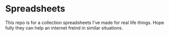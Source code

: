 # Spreadsheets

This repo is for a collection spreadsheets I've made for real life things.  Hope fully they can help an internet freind in similar situations. 
